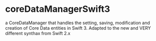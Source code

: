 # coreDataManagerSwift3
a CoreDataManager that handles the setting, saving, modification and creation of Core Data entities in Swift 3. Adapted to the new and VERY different synthax from Swift 2.x
